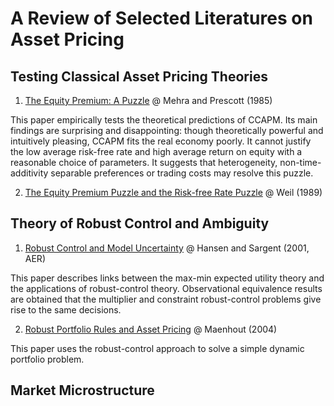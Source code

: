 # A Review of Selected Literatures on Asset Pricing

## Testing Classical Asset Pricing Theories

1. [The Equity Premium: A Puzzle](https://www.sciencedirect.com/science/article/pii/0304393285900613) @ Mehra and Prescott (1985)

This paper empirically tests the theoretical predictions of CCAPM. Its main findings are surprising and disappointing: though theoretically powerful and intuitively pleasing, CCAPM fits the real economy poorly. It cannot justify the low average risk-free rate and high average return on equity with a reasonable choice of parameters. It suggests that heterogeneity, non-time-additivity separable preferences or trading costs may resolve this puzzle.

2. [The Equity Premium Puzzle and the Risk-free Rate Puzzle](https://www.sciencedirect.com/science/article/pii/0304393289900287) @ Weil (1989)

## Theory of Robust Control and Ambiguity

1. [Robust Control and Model Uncertainty](https://www.aeaweb.org/articles?id=10.1257/aer.91.2.60) @ Hansen and Sargent (2001, AER)

This paper describes links between the max-min expected utility theory and the applications of robust-control theory. Observational equivalence results are obtained that the multiplier and constraint robust-control problems give rise to the same decisions.

2. [Robust Portfolio Rules and Asset Pricing](https://academic.oup.com/rfs/article-abstract/17/4/951/1570792) @ Maenhout (2004)

This paper uses the robust-control approach to solve a simple dynamic portfolio problem.

## Market Microstructure
